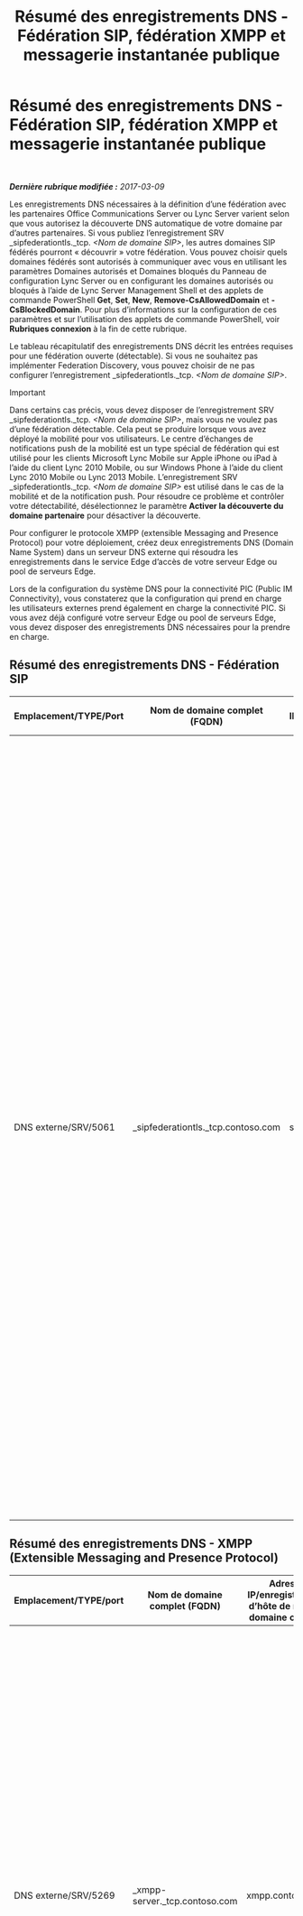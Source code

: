 ﻿---
title: Résumé des enregistrements DNS - Fédération SIP, fédération XMPP et messagerie instantanée publique
TOCTitle: Résumé des enregistrements DNS - Fédération SIP, fédération XMPP et messagerie instantanée publique
ms:assetid: 1ed24fb8-a849-44c0-a52e-7aef7527e644
ms:mtpsurl: https://technet.microsoft.com/fr-fr/library/JJ618369(v=OCS.15)
ms:contentKeyID: 49296455
ms.date: 03/09/2017
mtps_version: v=OCS.15
ms.translationtype: HT
---

# Résumé des enregistrements DNS - Fédération SIP, fédération XMPP et messagerie instantanée publique

 

_**Dernière rubrique modifiée :** 2017-03-09_

Les enregistrements DNS nécessaires à la définition d’une fédération avec les partenaires Office Communications Server ou Lync Server varient selon que vous autorisez la découverte DNS automatique de votre domaine par d’autres partenaires. Si vous publiez l’enregistrement SRV \_sipfederationtls.\_tcp. *\<Nom de domaine SIP\>*, les autres domaines SIP fédérés pourront « découvrir » votre fédération. Vous pouvez choisir quels domaines fédérés sont autorisés à communiquer avec vous en utilisant les paramètres Domaines autorisés et Domaines bloqués du Panneau de configuration Lync Server ou en configurant les domaines autorisés ou bloqués à l’aide de Lync Server Management Shell et des applets de commande PowerShell **Get**, **Set**, **New**, **Remove-CsAllowedDomain** et **-CsBlockedDomain**. Pour plus d’informations sur la configuration de ces paramètres et sur l’utilisation des applets de commande PowerShell, voir **Rubriques connexion** à la fin de cette rubrique.

Le tableau récapitulatif des enregistrements DNS décrit les entrées requises pour une fédération ouverte (détectable). Si vous ne souhaitez pas implémenter Federation Discovery, vous pouvez choisir de ne pas configurer l’enregistrement \_sipfederationtls.\_tcp. *\<Nom de domaine SIP\>*.

> [!IMPORTANT]  
> Dans certains cas précis, vous devez disposer de l’enregistrement SRV _sipfederationtls._tcp. <em>&lt;Nom de domaine SIP&gt;</em>, mais vous ne voulez pas d’une fédération détectable. Cela peut se produire lorsque vous avez déployé la mobilité pour vos utilisateurs. Le centre d’échanges de notifications push de la mobilité est un type spécial de fédération qui est utilisé pour les clients Microsoft Lync Mobile sur Apple iPhone ou iPad à l’aide du client Lync 2010 Mobile, ou sur Windows Phone à l’aide du client Lync 2010 Mobile ou Lync 2013 Mobile. L’enregistrement SRV _sipfederationtls._tcp. <em>&lt;Nom de domaine SIP&gt;</em> est utilisé dans le cas de la mobilité et de la notification push. Pour résoudre ce problème et contrôler votre détectabilité, désélectionnez le paramètre <strong>Activer la découverte du domaine partenaire</strong> pour désactiver la découverte.

Pour configurer le protocole XMPP (extensible Messaging and Presence Protocol) pour votre déploiement, créez deux enregistrements DNS (Domain Name System) dans un serveur DNS externe qui résoudra les enregistrements dans le service Edge d’accès de votre serveur Edge ou pool de serveurs Edge.

Lors de la configuration du système DNS pour la connectivité PIC (Public IM Connectivity), vous constaterez que la configuration qui prend en charge les utilisateurs externes prend également en charge la connectivité PIC. Si vous avez déjà configuré votre serveur Edge ou pool de serveurs Edge, vous devez disposer des enregistrements DNS nécessaires pour la prendre en charge.

## Résumé des enregistrements DNS - Fédération SIP


<table>
<colgroup>
<col style="width: 25%" />
<col style="width: 25%" />
<col style="width: 25%" />
<col style="width: 25%" />
</colgroup>
<thead>
<tr class="header">
<th>Emplacement/TYPE/Port</th>
<th>Nom de domaine complet (FQDN)</th>
<th>Adresse IP/Enregistrement d’hôte FQDN</th>
<th>Mappage à/Commentaires</th>
</tr>
</thead>
<tbody>
<tr class="odd">
<td><p>DNS externe/SRV/5061</p></td>
<td><p>_sipfederationtls._tcp.contoso.com</p></td>
<td><p>sip.contoso.com</p></td>
<td><p>Interface externe du service Edge d’accès. Requise pour permettre la découverte DNS automatique de votre fédération par d’autres partenaires de fédération potentiels, elle est aussi connue sous le nom de « Domaines SIP autorisés » (ou fédération étendue dans les versions précédentes). Répétez si nécessaire pour tous les domaines SIP avec des utilisateurs prenant en charge Lync.</p>
<div>

> [!IMPORTANT]  
> Cet enregistrement SRV est requis pour la mobilité et le centre d’échanges de notifications push. Lorsque plusieurs domaines SIP sont présents, créez et publiez un enregistrement SRV pour chaque domaine amené à contenir plusieurs clients Lync Mobile. Le service de notifications Push et le service de notifications Push Apple risquent de ne pas fonctionner comme prévu si un enregistrement SRV explicite n’est pas affecté à chaque domaine SIP pris en charge par le déploiement.
</div></td>
</tr>
</tbody>
</table>


## Résumé des enregistrements DNS - XMPP (Extensible Messaging and Presence Protocol)


<table>
<colgroup>
<col style="width: 25%" />
<col style="width: 25%" />
<col style="width: 25%" />
<col style="width: 25%" />
</colgroup>
<thead>
<tr class="header">
<th>Emplacement/TYPE/port</th>
<th>Nom de domaine complet (FQDN)</th>
<th>Adresse IP/enregistrement d’hôte de nom de domaine complet</th>
<th>Mappage à/Commentaires</th>
</tr>
</thead>
<tbody>
<tr class="odd">
<td><p>DNS externe/SRV/5269</p></td>
<td><p>_xmpp-server._tcp.contoso.com</p></td>
<td><p>xmpp.contoso.com</p></td>
<td><p>Interface externe du proxy XMPP sur le service Edge d’accès ou le pool de serveurs Edge. Répétez si nécessaire pour tous les domaines SIP internes avec des utilisateurs prenant en charge Lync où le contact avec des contacts XMPP est autorisé par le biais de la configuration de la stratégie d’accès externe via une stratégie globale, une stratégie de site dans laquelle se trouve l’utilisateur ou une stratégie utilisateur appliquée à l’utilisateur prenant en charge Lync. Un domaine XMPP autorisé doit également être configuré dans la stratégie des partenaires fédérés XMPP. Pour plus d’informations, voir les rubriques dans <strong>Voir aussi</strong>.</p></td>
</tr>
<tr class="even">
<td><p>DNS externe/A</p></td>
<td><p>xmpp.contoso.com (par exemple)</p></td>
<td><p>Adresse IP du service Edge d’accès sur votre proxy XMPP d’hébergement de serveur Edge ou de pool de serveurs Edge</p></td>
<td><p>Pointe vers le service Edge d’accès ou le pool de serveurs Edge qui héberge le service proxy XMPP. En général, l’enregistrement SRV que vous créez pointe vers cet enregistrement hôte (A ou AAAA)</p></td>
</tr>
</tbody>
</table>


## Résumé des enregistrements DNS - Connectivité PIC (Public IM Connectivity)


<table>
<colgroup>
<col style="width: 25%" />
<col style="width: 25%" />
<col style="width: 25%" />
<col style="width: 25%" />
</colgroup>
<thead>
<tr class="header">
<th>Emplacement/TYPE/port</th>
<th>Nom de domaine complet/enregistrement DNS</th>
<th>Adresse IP/nom de domaine complet</th>
<th>Mappage à/Commentaires</th>
</tr>
</thead>
<tbody>
<tr class="odd">
<td><p>DNS externe/A</p></td>
<td><p>sip.contoso.com</p></td>
<td><p>Interface du service Edge d’accès</p></td>
<td><p>Interface externe du service Edge d’accès(Contoso). Répéter selon les besoins pour tous les domaines SIP avec des utilisateurs Lync.</p></td>
</tr>
</tbody>
</table>


## Voir aussi

#### Tâches

[Configuration de la fédération XMPP dans Lync Server 2013](lync-server-2013-setting-up-xmpp-federation.md)  
[Configuration des notifications push dans Lync Server 2013](lync-server-2013-configuring-for-push-notifications.md)  
[Activation ou désactivation de la découverte de partenaires de fédération dans Lync Server 2013](lync-server-2013-enable-or-disable-discovery-of-federation-partners.md)  

#### Concepts

[Scénarios d’accès des utilisateurs externes dans Lync Server 2013](lync-server-2013-scenarios-for-external-user-access.md)  
[Détermination de la configuration requise pour DNS pour Lync Server 2013](lync-server-2013-determine-dns-requirements.md)  

#### Autres ressources

[Gestion des domaines fédérés SIP pour l’organisation dans Lync Server 2013](lync-server-2013-manage-sip-federated-domains-for-your-organization.md)

